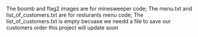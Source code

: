The boomb and flag2 images are for minesweeper code;
The menu.txt and list_of_customers.txt are for resturants menu code;
The list_of_customers.txt is empty becuase we needd a file to save our customers order 
this project will update soon
